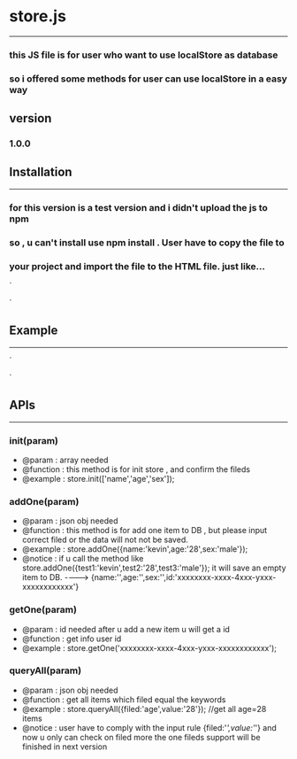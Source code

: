 # store.js
-------------------------------------------------------------------------

### this JS file is for user who want to use localStore as database
### so i offered some methods for user can use localStore in a easy way


## version

### 1.0.0

## Installation
-------------------------------------------------------------------------
### for this version is a test version and i didn't upload the js to npm
### so , u can't install use npm install . User have to copy the file to 
### your project and import the file to the HTML file. just like...

`

   <script src="store.js"></script>
   
`

## Example
---------------------------------------------------------------------------

`

<!DOCTYPE html>
<html lang="en">
<head>
    <meta charset="UTF-8">
    <title>import</title>
    <script src="store.js"></script>
</head>
<body>
<script>
    store.init(['test1','test2']);
    var back = store.addOne({test1:'1',test2:'2'});
    console.log(back);
    var t = store.getOne(back.id);
    console.log(t);
    var all = store.queryAll({filed:'test1',value:'1'});
    console.log(all);
    var t = store.likely({filed:'test1',value:'q'});
    console.log(t);
    var t = store.likelyAll({value:'3'});
    console.log(t);
    var t = store.deleteOne('ab8b8724-8898-464f-8b74-75b642f7e6af');
    console.log(t);
    //store.deleteAll();
</script>
</body>
</html>

`

## APIs
--------------------------------------------------------------------------

### init(param) 
* @param : array needed
* @function : this method is for init store , and confirm the fileds
* @example : store.init(['name','age','sex']);


### addOne(param)
* @param : json obj needed
* @function : this method is for add one item to DB , but please
    input correct filed or the data will not not be saved.
* @example : store.addOne({name:'kevin',age:'28',sex:'male'});
* @notice : if u call the method like  
    store.addOne({test1:'kevin',test2:'28',test3:'male'});
    it will save an empty item to DB. 
    ----> {name:'',age:'',sex:'',id:'xxxxxxxx-xxxx-4xxx-yxxx-xxxxxxxxxxxx'}


### getOne(param)
* @param : id needed after u add a new item u will get a id
* @function : get info user id
* @example : store.getOne('xxxxxxxx-xxxx-4xxx-yxxx-xxxxxxxxxxxx');


### queryAll(param)
* @param : json obj needed 
* @function : get all items which filed equal the keywords
* @example : store.queryAll({filed:'age',value:'28'});
    //get all age=28 items
* @notice : user have to comply with the input rule 
    {filed:'*',value:'*'} and now u only can check on filed
    more the one fileds support will be finished in next version


